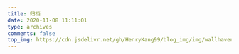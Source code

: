 ```yaml
---
title: 归档
date: 2020-11-08 11:11:01
type: archives
comments: false
top_img: https://cdn.jsdelivr.net/gh/HenryKang99/blog_img/img/wallhaven-0jeydw.jpg
---
```

